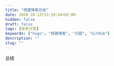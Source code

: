 ```yaml
---
title: "搭建博客总结"
date: 2020-10-12T13:19:54+02:00
hidden: false
draft: false
tags: [技术分享]
keywords: ["hugo", "搭建博客", "问题", "GitHub"]
description: ""
slug: ""
---
```


总结